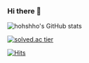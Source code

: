 ### Hi there 👋

![hohshho's GitHub stats](https://github-readme-stats.vercel.app/api?username=hohshho&show_icons=true&theme=dracula)

<!-- [![solved.ac tier](http://mazassumnida.wtf/api/v2/generate_badge?boj=tkdgur8377)](https://solved.ac/tkdgur8377) -->
[![solved.ac tier](http://mazassumnida.wtf/api/mini/generate_badge?boj=tkdgur8377)](https://solved.ac/tkdgur8377)

<!--[![Hits](https://hits.seeyoufarm.com/api/count/incr/badge.svg?url=https%3A%2F%2Fgithub.com%2Fhohshho&count_bg=%234F8FE5&title_bg=%234D4C4C&icon=&icon_color=%23E7E7E7&title=hits&edge_flat=false)](https://hits.seeyoufarm.com)-->
[![Hits](https://hits.sh/github.com/hohshho.svg)](https://hits.sh/github.com/hohshho/)
